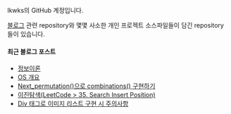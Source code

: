lkwks의 GitHub 계정입니다.

[블로그](https://lkwks.github.io) 관련 repository와 몇몇 사소한 개인 프로젝트 소스파일들이 담긴 repository들이 있습니다.


#### 최근 블로그 포스트
<!-- BLOG-POST-LIST:START -->
- [정보이론](https://lkwks.github.io/%EA%B8%B0%ED%83%80/2021/10/27/%EC%A0%95%EB%B3%B4%EC%9D%B4%EB%A1%A0.html)
- [OS 개요](https://lkwks.github.io/os/2021/10/26/OS-%EA%B0%9C%EC%9A%94.html)
- [Next_permutation()으로 combinations() 구현하기](https://lkwks.github.io/c++/2021/10/26/next_permutation()%EC%9C%BC%EB%A1%9C-combinations()-%EA%B5%AC%ED%98%84%ED%95%98%EA%B8%B0.html)
- [이진탐색(LeetCode > 35. Search Insert Position)](https://lkwks.github.io/%EC%95%8C%EA%B3%A0%EB%A6%AC%EC%A6%98%20&%20%EC%9E%90%EB%A3%8C%EA%B5%AC%EC%A1%B0/2021/10/24/%EC%9D%B4%EC%A7%84%ED%83%90%EC%83%89.html)
- [Div 태그로 이미지 리스트 구현 시 주의사항](https://lkwks.github.io/html%20&%20css/2021/10/22/div-%ED%83%9C%EA%B7%B8%EB%A1%9C-%EC%9D%B4%EB%AF%B8%EC%A7%80-%EB%A6%AC%EC%8A%A4%ED%8A%B8-%EA%B5%AC%ED%98%84-%EC%8B%9C-%EC%A3%BC%EC%9D%98%EC%82%AC%ED%95%AD.html)
<!-- BLOG-POST-LIST:END -->
  
<!--![Top Langs](https://github-readme-stats.vercel.app/api/top-langs/?username=lkwks)-->
